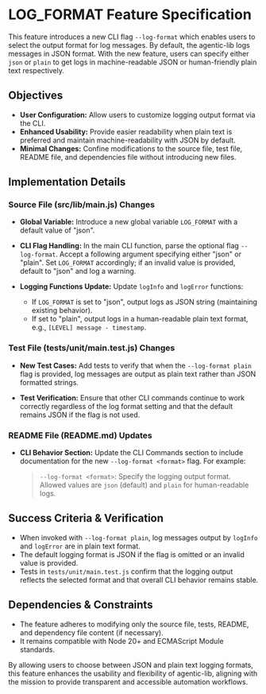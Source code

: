 # LOG_FORMAT Feature Specification

This feature introduces a new CLI flag `--log-format` which enables users to select the output format for log messages. By default, the agentic-lib logs messages in JSON format. With the new feature, users can specify either `json` or `plain` to get logs in machine-readable JSON or human-friendly plain text respectively.

## Objectives

- **User Configuration:** Allow users to customize logging output format via the CLI.
- **Enhanced Usability:** Provide easier readability when plain text is preferred and maintain machine-readability with JSON by default.
- **Minimal Changes:** Confine modifications to the source file, test file, README file, and dependencies file without introducing new files.

## Implementation Details

### Source File (src/lib/main.js) Changes

- **Global Variable:** Introduce a new global variable `LOG_FORMAT` with a default value of "json".

- **CLI Flag Handling:** In the main CLI function, parse the optional flag `--log-format`. Accept a following argument specifying either "json" or "plain". Set `LOG_FORMAT` accordingly; if an invalid value is provided, default to "json" and log a warning.

- **Logging Functions Update:** Update `logInfo` and `logError` functions:
  - If `LOG_FORMAT` is set to "json", output logs as JSON string (maintaining existing behavior).
  - If set to "plain", output logs in a human-readable plain text format, e.g., `[LEVEL] message - timestamp`.

### Test File (tests/unit/main.test.js) Changes

- **New Test Cases:** Add tests to verify that when the `--log-format plain` flag is provided, log messages are output as plain text rather than JSON formatted strings.

- **Test Verification:** Ensure that other CLI commands continue to work correctly regardless of the log format setting and that the default remains JSON if the flag is not used.

### README File (README.md) Updates

- **CLI Behavior Section:** Update the CLI Commands section to include documentation for the new `--log-format <format>` flag. For example:

  > `--log-format <format>`: Specify the logging output format. Allowed values are `json` (default) and `plain` for human-readable logs.

## Success Criteria & Verification

- When invoked with `--log-format plain`, log messages output by `logInfo` and `logError` are in plain text format.
- The default logging format is JSON if the flag is omitted or an invalid value is provided.
- Tests in `tests/unit/main.test.js` confirm that the logging output reflects the selected format and that overall CLI behavior remains stable.

## Dependencies & Constraints

- The feature adheres to modifying only the source file, tests, README, and dependency file content (if necessary).
- It remains compatible with Node 20+ and ECMAScript Module standards.

By allowing users to choose between JSON and plain text logging formats, this feature enhances the usability and flexibility of agentic-lib, aligning with the mission to provide transparent and accessible automation workflows.